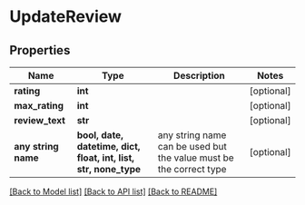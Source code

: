 # UpdateReview


## Properties
Name | Type | Description | Notes
------------ | ------------- | ------------- | -------------
**rating** | **int** |  | [optional] 
**max_rating** | **int** |  | [optional] 
**review_text** | **str** |  | [optional] 
**any string name** | **bool, date, datetime, dict, float, int, list, str, none_type** | any string name can be used but the value must be the correct type | [optional]

[[Back to Model list]](../README.md#documentation-for-models) [[Back to API list]](../README.md#documentation-for-api-endpoints) [[Back to README]](../README.md)



